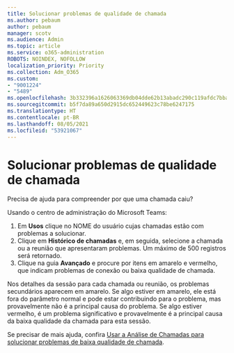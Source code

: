 ```yaml
---
title: Solucionar problemas de qualidade de chamada
ms.author: pebaum
author: pebaum
manager: scotv
ms.audience: Admin
ms.topic: article
ms.service: o365-administration
ROBOTS: NOINDEX, NOFOLLOW
localization_priority: Priority
ms.collection: Adm_O365
ms.custom:
- "9001224"
- "5489"
ms.openlocfilehash: 3b332396a1626063369db04dde62b13abadc290c119afdc7bba042da21f7bfba
ms.sourcegitcommit: b5f7da89a650d2915dc652449623c78be6247175
ms.translationtype: HT
ms.contentlocale: pt-BR
ms.lasthandoff: 08/05/2021
ms.locfileid: "53921067"
---
```

# <a name="troubleshoot-call-quality-problems"></a>Solucionar problemas de qualidade de chamada

Precisa de ajuda para compreender por que uma chamada caiu?

Usando o centro de administração do Microsoft Teams:

1. Em **Usos** clique no NOME do usuário cujas chamadas estão com problemas a solucionar.
2. Clique em **Histórico de chamadas** e, em seguida, selecione a chamada ou a reunião que apresentaram problemas. Um máximo de 500 registros será retornado.
3. Clique na guia **Avançado** e procure por itens em amarelo e vermelho, que indicam problemas de conexão ou baixa qualidade de chamada.

Nos detalhes da sessão para cada chamada ou reunião, os problemas secundários aparecem em amarelo. Se algo estiver em amarelo, ele está fora do parâmetro normal e pode estar contribuindo para o problema, mas provavelmente não é a principal causa do problema. Se algo estiver vermelho, é um problema significativo e provavelmente é a principal causa da baixa qualidade da chamada para esta sessão.

Se precisar de mais ajuda, confira [Usar a Análise de Chamadas para solucionar problemas de baixa qualidade de chamada](https://docs.microsoft.com/microsoftteams/use-call-analytics-to-troubleshoot-poor-call-quality#troubleshoot-call-quality-problems-using-call-analytics).
